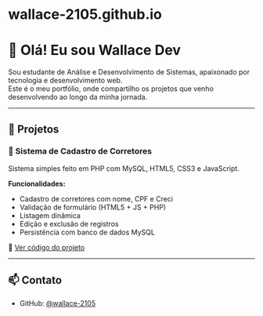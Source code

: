 # wallace-2105.github.io
# 👋 Olá! Eu sou Wallace Dev

Sou estudante de Análise e Desenvolvimento de Sistemas, apaixonado por tecnologia e desenvolvimento web.  
Este é o meu portfólio, onde compartilho os projetos que venho desenvolvendo ao longo da minha jornada.

---

## 💼 Projetos

### 🧾 Sistema de Cadastro de Corretores
Sistema simples feito em PHP com MySQL, HTML5, CSS3 e JavaScript.

**Funcionalidades:**
- Cadastro de corretores com nome, CPF e Creci
- Validação de formulário (HTML5 + JS + PHP)
- Listagem dinâmica
- Edição e exclusão de registros
- Persistência com banco de dados MySQL

📁 [Ver código do projeto](https://github.com/wallace-2105/corretores)

---

## 📫 Contato

- GitHub: [@wallace-2105](https://github.com/wallace-2105)
